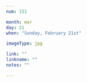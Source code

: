 ```yaml
---
num: 151

month: mar
day: 21
when: "Sunday, February 21st"

imageType: jpg

link: ""
linkname: ""
notes: ""

---
```


